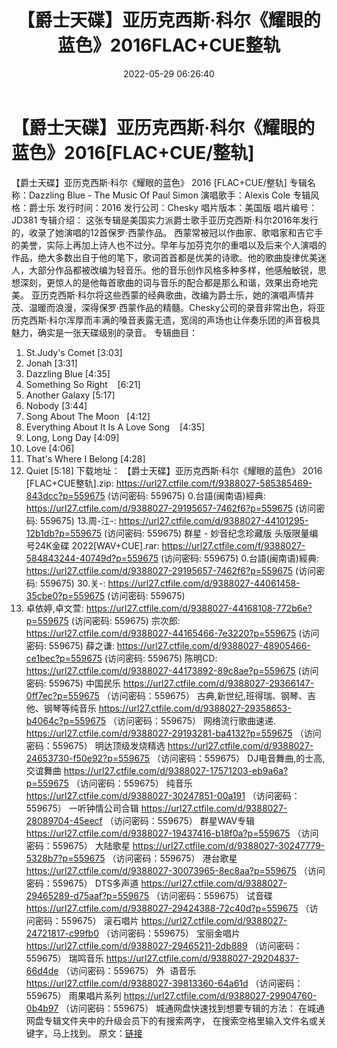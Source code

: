 ﻿---
title: 【爵士天碟】亚历克西斯·科尔《耀眼的蓝色》2016FLAC+CUE整轨
date: 2022-05-29 06:26:40
categories: 外语音乐
tags: 外语音乐
---
# 【爵士天碟】亚历克西斯·科尔《耀眼的蓝色》2016[FLAC+CUE/整轨]

【爵士天碟】亚历克西斯·科尔《耀眼的蓝色》 2016
[FLAC+CUE/整轨]
专辑名称：Dazzling Blue - The Music
Of Paul Simon
演唱歌手：Alexis Cole
专辑风格：爵士乐
发行时间：2016
发行公司：Chesky
唱片版本：美国版
唱片编号：JD381
专辑介绍：
这张专辑是美国实力派爵士歌手亚历克西斯·科尔2016年发行的，收录了她演唱的12首保罗·西蒙作品。
西蒙常被冠以作曲家、歌唱家和吉它手的美誉，实际上再加上诗人也不过分。早年与加芬克尔的重唱以及后来个人演唱的作品，绝大多数出自于他的笔下，歌词首首都是优美的诗歌。他的歌曲旋律优美迷人，大部分作品都被改编为轻音乐。他的音乐创作风格多种多样，他感触敏锐，思想深刻，更惊人的是他每首歌曲的词与音乐的配合都是那么和谐，效果出奇地完美。
亚历克西斯·科尔将这些西蒙的经典歌曲，改编为爵士乐，她的演唱声情并茂、温暖而浪漫，深得保罗·西蒙作品的精髓。Chesky公司的录音非常出色，将亚历克西斯·科尔浑厚而丰满的嗓音表露无遗，宽阔的声场也让伴奏乐团的声音极具魅力，确实是一张天碟级别的录音。
专辑曲目：
01. St.Judy's
Comet
[3:03]
02. Jonah
[3:31]
03. Dazzling
Blue
[4:35]
04. Something So
Right    [6:21]
05. Another
Galaxy
[5:17]
06. Nobody
[3:44]
07. Song About The
Moon   [4:12]
08. Everything About It Is A
Love Song    [4:35]
09. Long, Long
Day
[4:09]
10. Love
[4:06]
11. That's Where I Belong
[4:28]
12. Quiet
[5:18]
下载地址：
【爵士天碟】亚历克西斯·科尔《耀眼的蓝色》 2016 [FLAC+CUE整轨].zip:
https://url27.ctfile.com/f/9388027-585385469-843dcc?p=559675
(访问密码: 559675)
0.台語(闽南语)經典:
https://url27.ctfile.com/d/9388027-29195657-7462f6?p=559675
(访问密码: 559675)
13.周-江-:
https://url27.ctfile.com/d/9388027-44101295-12b1db?p=559675
(访问密码: 559675)
群星 - 妙音纪念珍藏版 头版限量编号24K金碟 2022[WAV+CUE].rar:
https://url27.ctfile.com/f/9388027-584843244-40749d?p=559675
(访问密码: 559675)
0.台語(闽南语)經典: https://url27.ctfile.com/d/9388027-29195657-7462f6?p=559675
(访问密码: 559675)
30.关-: https://url27.ctfile.com/d/9388027-44061458-35cbe0?p=559675
(访问密码: 559675)
34. 卓依婷,卓文萱: https://url27.ctfile.com/d/9388027-44168108-772b6e?p=559675
(访问密码: 559675)
宗次郎: https://url27.ctfile.com/d/9388027-44165466-7e3220?p=559675
(访问密码: 559675)
薛之谦: https://url27.ctfile.com/d/9388027-48905466-ce1bec?p=559675
(访问密码: 559675)
陈明CD: https://url27.ctfile.com/d/9388027-44173892-89c8ae?p=559675
(访问密码: 559675)
中国民乐
https://url27.ctfile.com/d/9388027-29366147-0ff7ec?p=559675
（访问密码：559675）
古典,新世纪,班得瑞、钢琴、吉他、钢琴等纯音乐
https://url27.ctfile.com/d/9388027-29358653-b4064c?p=559675
（访问密码：559675）
网络流行歌曲速递.
https://url27.ctfile.com/d/9388027-29193281-ba4132?p=559675
（访问密码：559675）
明达顶级发烧精选
https://url27.ctfile.com/d/9388027-24653730-f50e92?p=559675
（访问密码：559675）
DJ电音舞曲,的士高, 交谊舞曲
https://url27.ctfile.com/d/9388027-17571203-eb9a6a?p=559675
（访问密码：559675）
纯音乐
https://url27.ctfile.com/d/9388027-30247851-00a191
（访问密码：559675）
一听钟情公司合辑
https://url27.ctfile.com/d/9388027-28089704-45eecf
（访问密码：559675）
群星WAV专辑
https://url27.ctfile.com/d/9388027-19437416-b18f0a?p=559675
（访问密码：559675）
大陆歌星
https://url27.ctfile.com/d/9388027-30247779-5328b7?p=559675
（访问密码：559675）
港台歌星
https://url27.ctfile.com/d/9388027-30073965-8ec8aa?p=559675
（访问密码：559675）
DTS多声道
https://url27.ctfile.com/d/9388027-29465289-d75aaf?p=559675
（访问密码：559675）
试音碟
https://url27.ctfile.com/d/9388027-29424388-72c40d?p=559675
（访问密码：559675）
滚石唱片
https://url27.ctfile.com/d/9388027-24721817-c99fb0
（访问密码：559675）
宝丽金唱片
https://url27.ctfile.com/d/9388027-29465211-2db889
（访问密码：559675）
瑞鸣音乐
https://url27.ctfile.com/d/9388027-29204837-66d4de
（访问密码：559675）
外  语音乐
https://url27.ctfile.com/d/9388027-39813360-64a61d
（访问密码：559675）
雨果唱片系列
https://url27.ctfile.com/d/9388027-29904760-0b4b97
（访问密码：559675）
城通网盘快速找到想要专辑的方法：
在城通网盘专辑文件夹中的升级会员下的有搜索两字，
在搜索空格里输入文件名或关键字，马上找到。
原文：[链接](https://blog.sina.com.cn/s/blog_1647c7e7601030xhq.html)
